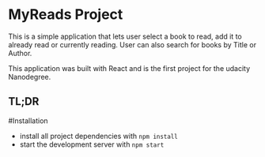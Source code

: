 # MyReads Project

This is a simple application that lets user select a book to read, add it to already read or currently reading.
User can also search for books by Title or Author.

This application was built with React and is the first project for the udacity Nanodegree.

## TL;DR

#Installation

- install all project dependencies with `npm install`
- start the development server with `npm start`
